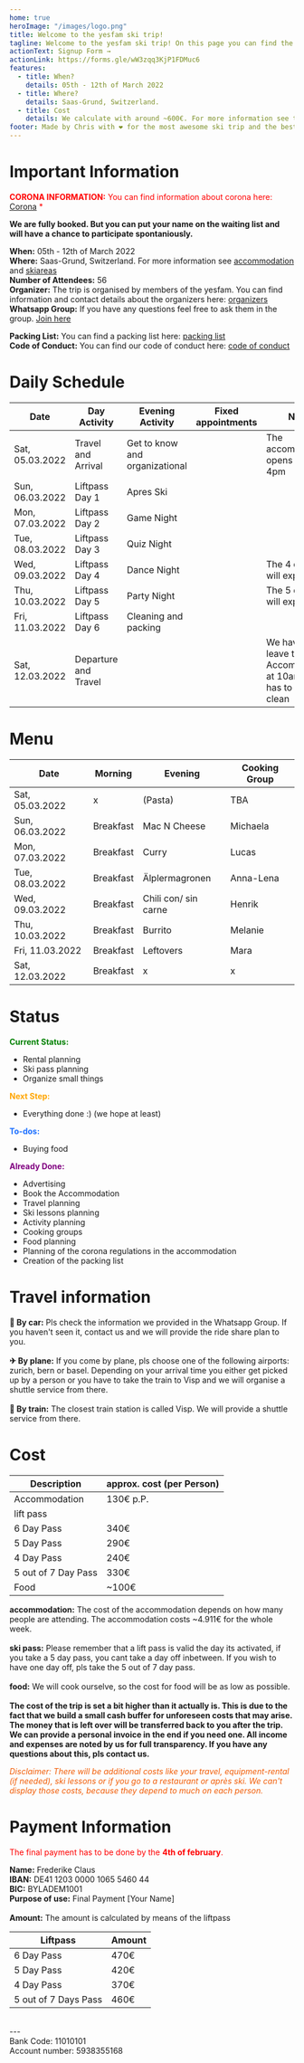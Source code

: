```yaml
---
home: true
heroImage: "/images/logo.png"
title: Welcome to the yesfam ski trip!
tagline: Welcome to the yesfam ski trip! On this page you can find the current status and all the information about the ski trip. The Signup for the trip is closed, since we are booked out. But you can put your name on the waiting list.
actionText: Signup Form →
actionLink: https://forms.gle/wW3zqq3KjP1FDMuc6
features:
  - title: When?
    details: 05th - 12th of March 2022
  - title: Where?
    details: Saas-Grund, Switzerland.
  - title: Cost
    details: We calculate with around ~600€. For more information see the cost section.
footer: Made by Chris with ❤️ for the most awesome ski trip and the best community
---
```


# Important Information

<span style="color:red">**CORONA INFORMATION:** You can find information about corona here: [Corona](/corona/) \*</span>

**We are fully booked. But you can put your name on the waiting list and will have a chance to participate spontaniously.**

**When:** 05th - 12th of March 2022 \
**Where:** Saas-Grund, Switzerland. For more information see [accommodation](/accommodation/) and [skiareas](/skiarea/) \
**Number of Attendees:** 56 \
**Organizer:** The trip is organised by members of the yesfam. You can find information and contact details about the organizers here: [organizers](/organizers/) \
**Whatsapp Group:** If you have any questions feel free to ask them in the group. [Join here](https://chat.whatsapp.com/I1snqCa6e33330ESArl7Yb)

**Packing List:** You can find a packing list here: [packing list](/packing-list/) \
**Code of Conduct:** You can find our code of conduct here: [code of conduct](/code-of-conduct/)

# Daily Schedule

| Date            | Day Activity         | Evening Activity               | Fixed appointments | Notes                                                                   |
| --------------- | -------------------- | ------------------------------ | ------------------ | ----------------------------------------------------------------------- |
| Sat, 05.03.2022 | Travel and Arrival   | Get to know and organizational |                    | The accommodation opens at around 4pm                                   |
| Sun, 06.03.2022 | Liftpass Day 1       | Apres Ski                      |                    |                                                                         |
| Mon, 07.03.2022 | Liftpass Day 2       | Game Night                     |                    |                                                                         |
| Tue, 08.03.2022 | Liftpass Day 3       | Quiz Night                     |                    |                                                                         |
| Wed, 09.03.2022 | Liftpass Day 4       | Dance Night                    |                    | The 4 day pass will expire today                                        |
| Thu, 10.03.2022 | Liftpass Day 5       | Party Night                    |                    | The 5 day pass will expire today                                        |
| Fri, 11.03.2022 | Liftpass Day 6       | Cleaning and packing           |                    |                                                                         |
| Sat, 12.03.2022 | Departure and Travel |                                |                    | We have to leave the Accommodation at 10am and it has to be swept clean |

# Menu

| Date            | Morning   | Evening              | Cooking Group |
| --------------- | --------- | -------------------- | ------------- |
| Sat, 05.03.2022 | x         | (Pasta)              | TBA           |
| Sun, 06.03.2022 | Breakfast | Mac N Cheese         | Michaela      |
| Mon, 07.03.2022 | Breakfast | Curry                | Lucas         |
| Tue, 08.03.2022 | Breakfast | Älplermagronen       | Anna-Lena     |
| Wed, 09.03.2022 | Breakfast | Chili con/ sin carne | Henrik        |
| Thu, 10.03.2022 | Breakfast | Burrito              | Melanie       |
| Fri, 11.03.2022 | Breakfast | Leftovers            | Mara          |
| Sat, 12.03.2022 | Breakfast | x                    | x             |

# Status

<span style="color:green">**Current Status:**</span>

- Rental planning
- Ski pass planning
- Organize small things

<span style="color:orange">**Next Step:**</span>

- Everything done :) (we hope at least)

<span style="color:#1a6eff">**To-dos:**</span>

- Buying food

<span style="color:purple">**Already Done:**</span>

- Advertising
- Book the Accommodation
- Travel planning
- Ski lessons planning
- Activity planning
- Cooking groups
- Food planning
- Planning of the corona regulations in the accommodation
- Creation of the packing list

# Travel information

**🚗 By car:** Pls check the information we provided in the Whatsapp Group. If you haven't seen it, contact us and we will provide the ride share plan to you. \
\
**✈ By plane:** If you come by plane, pls choose one of the following airports: zurich, bern or basel. Depending on your arrival time you either get picked up by a person or you have to take the train to Visp and we will organise a shuttle service from there. \
\
**🚈 By train:** The closest train station is called Visp. We will provide a shuttle service from there.

# Cost

| Description         | approx. cost (per Person) |
| ------------------- | ------------------------- |
| Accommodation       | 130€ p.P.                 |
| lift pass           |                           |
| 6 Day Pass          | 340€                      |
| 5 Day Pass          | 290€                      |
| 4 Day Pass          | 240€                      |
| 5 out of 7 Day Pass | 330€                      |
| Food                | ~100€                     |

**accommodation:** The cost of the accommodation depends on how many people are attending. The accommodation costs ~4.911€ for the whole week. \
\
**ski pass:** Please remember that a lift pass is valid the day its activated, if you take a 5 day pass, you cant take a day off inbetween. If you wish to have one day off, pls take the 5 out of 7 day pass. \
\
**food:** We will cook ourselve, so the cost for food will be as low as possible. \
\
**The cost of the trip is set a bit higher than it actually is. This is due to the fact that we build a small cash buffer for unforeseen costs that may arise. The money that is left over will be transferred back to you after the trip.
We can provide a personal invoice in the end if you need one. All income and expenses are noted by us for full transparency.
If you have any questions about this, pls contact us.**

<span style="color:#F25C05"> _Disclaimer: There will be additional costs like your travel, equipment-rental (if needed), ski lessons or if you go to a restaurant or après ski. We can't display those costs, because they depend to much on each person._ </span>

# Payment Information

<span style="color:red">The final payment has to be done by the **4th of february**.</span>

**Name:** Frederike Claus \
**IBAN:** DE41 1203 0000 1065 5460 44 \
**BIC:** BYLADEM1001 \
**Purpose of use:** Final Payment [Your Name] \
\
**Amount:** The amount is calculated by means of the liftpass

| Liftpass             | Amount |
| -------------------- | ------ |
| 6 Day Pass           | 470€   |
| 5 Day Pass           | 420€   |
| 4 Day Pass           | 370€   |
| 5 out of 7 Days Pass | 460€   |

\
--- \
Bank Code: 11010101 \
Account number: 5938355168
